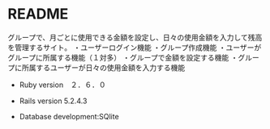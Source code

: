# README

グループで、月ごとに使用できる金額を設定し、日々の使用金額を入力して残高を管理するサイト。
・ユーザーログイン機能
・グループ作成機能
・ユーザーがグループに所属する機能（１対多）
・グループで金額を設定する機能
・グループに所属するユーザーが日々の使用金額を入力する機能

* Ruby version　２．６．０

* Rails version 5.2.4.3

* Database development:SQlite

